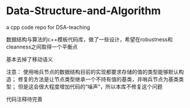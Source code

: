 # Data-Structure-and-Algorithm
a cpp code repo for DSA-teaching

数据结构与算法的c++模板代码库，做了一些设计，希望在robustness和cleanness之间取得一个平衡点

基本去掉了移动语义

注意：
    使用哨兵节点的数据结构目前的实现都要求存储的值的类型能够默认构造；
    修复的方法是让节点类型继承一个不持有值的基类，并哨兵节点为基类类型；
    但是这会很大程度增加代码的“噪声”，所以本库不修复这个问题

代码注释待完善
